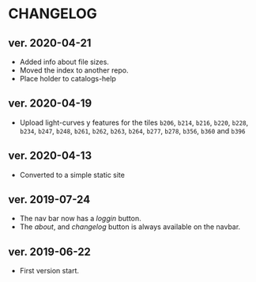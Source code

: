 # CHANGELOG

## ver. 2020-04-21

- Added info about file sizes.
- Moved the index to another repo.
- Place holder to catalogs-help

## ver. 2020-04-19

- Upload light-curves y features for the tiles `b206`, `b214`, `b216`,
 `b220`, `b228`, `b234`, `b247`, `b248`, `b261`, `b262`, `b263`, `b264`,
 `b277`, `b278`, `b356`, `b360` and `b396`


## ver. 2020-04-13

- Converted to a simple static site


## ver. 2019-07-24

- The nav bar now has a *loggin* button.
- The *about*, and *changelog* button is always available on the navbar.


## ver. 2019-06-22

- First version start.
